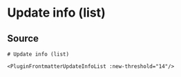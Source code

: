 # Update info (list)

<PluginFrontmatterUpdateInfoList :new-threshold="14"/>


## Source

```
# Update info (list)

<PluginFrontmatterUpdateInfoList :new-threshold="14"/>
```

